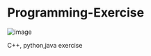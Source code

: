 # Programming-Exercise
![image](https://user-images.githubusercontent.com/88520787/132715942-fa6440f5-d757-4a8e-8356-bcb669c5cadb.png)


C++, python,java exercise
